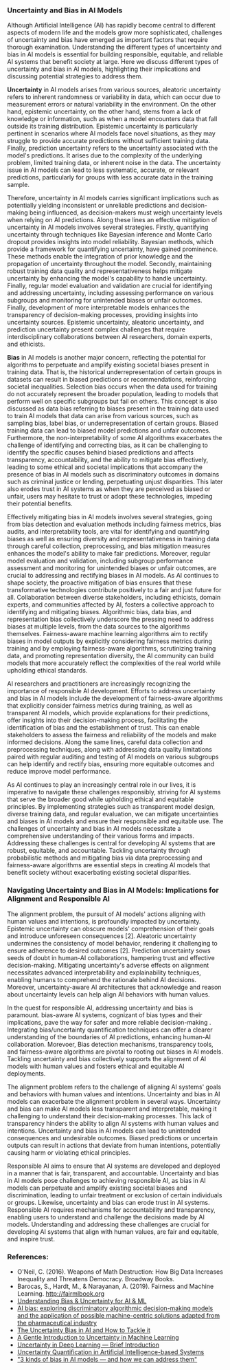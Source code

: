 ### Uncertainty and Bias in AI Models

Although Artificial Intelligence (AI) has rapidly become central to different aspects of modern life and the models grow more sophisticated, challenges of uncertainty and bias have emerged as important factors that require thorough examination. Understanding the different types of uncertainty and bias in AI models is essential for building responsible, equitable, and reliable AI systems that benefit society at large. Here we discuss different types of uncertainty and bias in AI models, highlighting their implications and discussing potential strategies to address them.

**Uncertainty** in AI models arises from various sources, aleatoric uncertainty refers to inherent randomness or variability in data, which can occur due to measurement errors or natural variability in the environment. On the other hand, epistemic uncertainty, on the other hand, stems from a lack of knowledge or information, such as when a model encounters data that fall outside its training distribution. Epistemic uncertainty is particularly pertinent in scenarios where AI models face novel situations, as they may struggle to provide accurate predictions without sufficient training data. Finally, prediction uncertainty refers to the uncertainty associated with the model's predictions. It arises due to the complexity of the underlying problem, limited training data, or inherent noise in the data. The uncertainty issue in AI models can lead to less systematic, accurate, or relevant predictions, particularly for groups with less accurate data in the training sample. 

Therefore, uncertainty in AI models carries significant implications such as potentially yielding inconsistent or unreliable predictions and decision-making being influenced, as decision-makers must weigh uncertainty levels when relying on AI predictions. Along these lines an effective mitigation of uncertainty in AI models involves several strategies. Firstly, quantifying uncertainty through techniques like Bayesian inference and Monte Carlo dropout provides insights into model reliability.  Bayesian methods, which provide a framework for quantifying uncertainty, have gained prominence. These methods enable the integration of prior knowledge and the propagation of uncertainty throughout the model. Secondly, maintaining robust training data quality and representativeness helps mitigate uncertainty by enhancing the model's capability to handle uncertainty. Finally, regular model evaluation and validation are crucial for identifying and addressing uncertainty, including assessing performance on various subgroups and monitoring for unintended biases or unfair outcomes. Finally, development of more interpretable models enhances the transparency of decision-making processes, providing insights into uncertainty sources. Epistemic uncertainty, aleatoric uncertainty, and prediction uncertainty present complex challenges that require interdisciplinary collaborations between AI researchers, domain experts, and ethicists. 

**Bias** in AI models is another major concern, reflecting the potential for algorithms to perpetuate and amplify existing societal biases present in training data. That is, the historical underrepresentation of certain groups in datasets can result in biased predictions or recommendations, reinforcing societal inequalities. Selection bias occurs when the data used for training do not accurately represent the broader population, leading to models that perform well on specific subgroups but fail on others. This concept is also discussed as data bias referring to biases present in the training data used to train AI models that data can arise from various sources, such as sampling bias, label bias, or underrepresentation of certain groups. Biased training data can lead to biased model predictions and unfair outcomes. Furthermore, the non-interpretability of some AI algorithms exacerbates the challenge of identifying and correcting bias, as it can be challenging to identify the specific causes behind biased predictions and affects transparency, accountability, and the ability to mitigate bias effectively, leading to some ethical and societal implications that accompany the presence of bias in AI models such as discriminatory outcomes in domains such as criminal justice or lending, perpetuating unjust disparities. This later also erodes trust in AI systems as when they are perceived as biased or unfair, users may hesitate to trust or adopt these technologies, impeding their potential benefits.

Effectively mitigating bias in AI models involves several strategies, going from bias detection and evaluation methods including fairness metrics, bias audits, and interpretability tools, are vital for identifying and quantifying biases as well as ensuring diversity and representativeness in training data through careful collection, preprocessing, and bias mitigation measures enhances the model's ability to make fair predictions. Moreover, regular model evaluation and validation, including subgroup performance assessment and monitoring for unintended biases or unfair outcomes, are crucial to addressing and rectifying biases in AI models.  As AI continues to shape society, the proactive mitigation of bias ensures that these transformative technologies contribute positively to a fair and just future for all. Collaboration between diverse stakeholders, including ethicists, domain experts, and communities affected by AI, fosters a collective approach to identifying and mitigating biases. Algorithmic bias, data bias, and representation bias collectively underscore the pressing need to address biases at multiple levels, from the data sources to the algorithms themselves. Fairness-aware machine learning algorithms aim to rectify biases in model outputs by explicitly considering fairness metrics during training and by employing fairness-aware algorithms, scrutinizing training data, and promoting representation diversity, the AI community can build models that more accurately reflect the complexities of the real world while upholding ethical standards.

AI researchers and practitioners are increasingly recognizing the importance of responsible AI development. Efforts to address uncertainty and bias in AI models include the development of fairness-aware algorithms that explicitly consider fairness metrics during training, as well as transparent AI models, which provide explanations for their predictions, offer insights into their decision-making process, facilitating the identification of bias and the establishment of trust. This can enable stakeholders to assess the fairness and reliability of the models and make informed decisions. Along the same lines, careful data collection and preprocessing techniques, along with addressing data quality limitations paired with regular auditing and testing of AI models on various subgroups can help identify and rectify bias, ensuring more equitable outcomes and reduce improve model performance.

As AI continues to play an increasingly central role in our lives, it is imperative to navigate these challenges responsibly, striving for AI systems that serve the broader good while upholding ethical and equitable principles. By implementing strategies such as transparent model design, diverse training data, and regular evaluation, we can mitigate uncertainties and biases in AI models and ensure their responsible and equitable use. The challenges of uncertainty and bias in AI models necessitate a comprehensive understanding of their various forms and impacts. Addressing these challenges is central for developing AI systems that are robust, equitable, and accountable. Tackling uncertainty through probabilistic methods and mitigating bias via data preprocessing and fairness-aware algorithms are essential steps in creating AI models that benefit society without exacerbating existing societal disparities. 

### Navigating Uncertainty and Bias in AI Models: Implications for Alignment and Responsible AI

The alignment problem, the pursuit of AI models' actions aligning with human values and intentions, is profoundly impacted by uncertainty. Epistemic uncertainty can obscure models' comprehension of their goals and introduce unforeseen consequences [2]. Aleatoric uncertainty undermines the consistency of model behavior, rendering it challenging to ensure adherence to desired outcomes [2]. Prediction uncertainty sows seeds of doubt in human-AI collaborations, hampering trust and effective decision-making. Mitigating uncertainty's adverse effects on alignment necessitates advanced interpretability and explainability techniques, enabling humans to comprehend the rationale behind AI decisions. Moreover, uncertainty-aware AI architectures that acknowledge and reason about uncertainty levels can help align AI behaviors with human values.

In the quest for responsible AI, addressing uncertainty and bias is paramount. bias-aware AI systems, cognizant of bias types and their implications, pave the way for safer and more reliable decision-making . Integrating bias/uncertainty quantification techniques can offer a clearer understanding of the boundaries of AI predictions, enhancing human-AI collaboration. Morevoer, Bias detection mechanisms, transparency tools, and fairness-aware algorithms are pivotal to rooting out biases in AI models. Tackling uncertainty and bias collectively supports the alignment of AI models with human values and fosters ethical and equitable AI deployments.

The alignment problem refers to the challenge of aligning AI systems' goals and behaviors with human values and intentions. Uncertainty and bias in AI models can exacerbate the alignment problem in several ways. Uncertainty and bias can make AI models less transparent and interpretable, making it challenging to understand their decision-making processes. This lack of transparency hinders the ability to align AI systems with human values and intentions. Uncertainty and bias in AI models can lead to unintended consequences and undesirable outcomes. Biased predictions or uncertain outputs can result in actions that deviate from human intentions, potentially causing harm or violating ethical principles.

Responsible AI aims to ensure that AI systems are developed and deployed in a manner that is fair, transparent, and accountable. Uncertainty and bias in AI models pose challenges to achieving responsible AI, as bias in AI models can perpetuate and amplify existing societal biases and discrimination, leading to unfair treatment or exclusion of certain individuals or groups. Likewise, uncertainty and bias can erode trust in AI systems. Responsible AI requires mechanisms for accountability and transparency, enabling users to understand and challenge the decisions made by AI models. Understanding and addressing these challenges are crucial for developing AI systems that align with human values, are fair and equitable, and inspire trust. 

### References:
+  O'Neil, C. (2016). Weapons of Math Destruction: How Big Data Increases Inequality and Threatens Democracy. Broadway Books.
+  Barocas, S., Hardt, M., & Narayanan, A. (2019). Fairness and Machine Learning. http://fairmlbook.org
+ [Understanding Bias & Uncertainty for AI & ML](https://biglinden.com/uncertainty-and-bias-in-ai-and-machine-learning/)  
+ [AI bias: exploring discriminatory algorithmic decision-making models and the application of possible machine-centric solutions adapted from the pharmaceutical industry](https://www.ncbi.nlm.nih.gov/pmc/articles/PMC8830968/) 
+ [The Uncertainty Bias in AI and How to Tackle it](https://aithority.com/machine-learning/the-uncertainty-bias-in-ai-and-how-to-tackle-it/)  
+ [A Gentle Introduction to Uncertainty in Machine Learning](https://machinelearningmastery.com/uncertainty-in-machine-learning/)  
+ [Uncertainty in Deep Learning — Brief Introduction](https://towardsdatascience.com/uncertainty-in-deep-learning-brief-introduction-1f9a5de3ae04)  
+ [Uncertainty Quantification in Artificial Intelligence-based Systems](https://www.kdnuggets.com/2022/04/uncertainty-quantification-artificial-intelligencebased-systems.html)  
+ ["3 kinds of bias in AI models — and how we can address them"](https://www.infoworld.com/article/3607748/3-kinds-of-bias-in-ai-models-and-how-we-can-address-them.html)  
